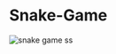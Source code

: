 # Snake-Game

![snake game ss](https://user-images.githubusercontent.com/51089917/63642681-7cc88200-c6e0-11e9-859a-a7430e496dfb.jpg)
